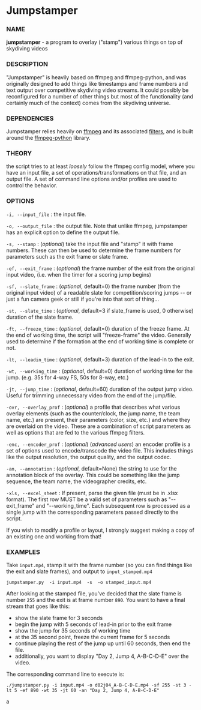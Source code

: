 # Jumpstamper

### NAME ###

**jumpstamper** - a program to overlay ("stamp") various things on top of skydiving videos

### DESCRIPTION ### 
"Jumpstamper" is heavily based on ffmpeg and ffmpeg-python, and was originally designed
to add things like timestamps and frame numbers and text output over competitive
skydiving video streams.  It could possibly be reconfigured for a number of other things
but most of the functionality (and certainly much of the context) comes from the skydiving
universe.

### DEPENDENCIES ###
Jumpstamper relies heavily on [ffmpeg](https://github.com/kkroening/ffmpeg-python/) and its associated [filters](https://ffmpeg.org/ffmpeg-filters.html), and is built around the [ffmpeg-python](https://github.com/kkroening/ffmpeg-python/blob/master/README.md) library.  

### THEORY ###
the script tries to at least *loosely* follow the ffmpeg config model, where you have an input file, a set of operations/transformations on that file, and an output file.  A set of command line options and/or profiles are used to control the behavior.  


### OPTIONS ###

`-i, --input_file` : the input file.

`-o, --output_file` : the output file.  Note that unlike ffmpeg, jumpstamper has an explicit option to define the output file.  

`-s, --stamp` : (*optional*) take the input file and "stamp" it with frame numbers.  These can then be used to determine the frame numbers for parameters such as the exit frame or slate frame.

`-ef, --exit_frame` : (*optional*) the frame number of the exit from the original input video, (i.e. when the timer for a scoring jump begins)

`-sf, --slate_frame` : (*optional*, default=0) the frame number (from the original input video) of a readable slate for competition/scoring jumps -- or just a fun camera geek or still if you're into that sort of thing...

`-st, --slate_time` : (*optional*, default=3 if slate_frame is used, 0 otherwise) duration of the slate frame.

`-ft, --freeze_time` : (*optional*, default=0) duration of the freeze frame.  At the end of working time, the script will "freeze-frame" the video.  Generally used to determine if the formation at the end of working time is complete or not.  

`-lt, --leadin_time` : (*optional*, default=3) duration of the lead-in to the exit.   

`-wt, --working_time` : (*optional*, default=0) duration of working time for the jump.  (e.g. 35s for 4-way FS, 50s for 8-way, etc.)

`-jt, --jump_time` : (*optional*, default=60) duration of the output jump video.  Useful for trimming unnecessary video from the end of the jump/file.

`-ovr, --overlay_prof` : (*optional*) a profile that describes what various overlay elements (such as the counter/clock, the jump name, the team name, etc.) are present, their parameters (color, size, etc.) and where they are overlaid on the video.  These are a combination of script parameters as well as options that are fed to the various ffmpeg filters.

`-enc, --encoder_prof` : (*optional*)  (*advanced users*) an encoder profile is a set of options used to encode/transcode the video file.  This includes things like the output resolution, the output quality, and the output codec.  

`-an, --annotation` : (*optional*, default=None) the string to use for the annotation block of the overlay.  This could be something like the jump sequence, the team name, the videographer credits, etc.

`-xls, --excel_sheet` : If present, parse the given file (must be in .xlsx format).  The first row MUST be a valid set of parameters such as "--exit_frame" and "--working_time".  Each subsequent row is processed as a single jump with the corresponding parameters passed directly to the script.  


If you wish to modify a profile or layout, I strongly suggest making a copy of an existing one and working from that!

### EXAMPLES ###
Take `input.mp4`, stamp it with the frame number (so you can find things like the exit and slate frames), and output to `input_stamped.mp4`
```
jumpstamper.py  -i input.mp4  -s  -o stamped_input.mp4 
```

After looking at the stamped file, you've decided that the slate frame is number `255` and the exit is at frame number `890`.  You want to have a final stream that goes like this:
 - show the slate frame for 3 seconds
 - begin the jump with 5 seconds of lead-in prior to the exit frame
 - show the jump for 35 seconds of working time
 - at the 35 second point, freeze the current frame for 5 seconds
 - continue playing the rest of the jump up until 60 seconds, then end the file.
 - additionally, you want to display "Day 2, Jump 4, A-B-C-D-E" over the video.

The corresponding command line to execute is:
 ```
 ./jumpstamper.py -i input.mp4 -o d02j04_A-B-C-D-E.mp4 -sf 255 -st 3 -lt 5 -ef 890 -wt 35 -jt 60 -an "Day 2, Jump 4, A-B-C-D-E"
```

a


 
